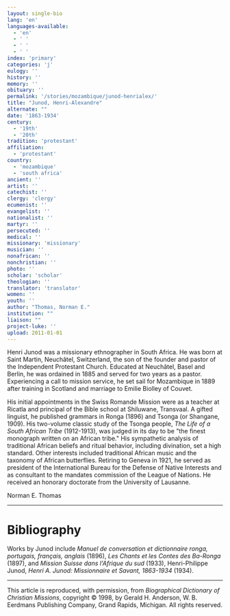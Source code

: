```yaml
---
layout: single-bio
lang: 'en'
languages-available:
  - 'en'
  - ' '
  - ' '
  - ' '
index: 'primary'
categories: 'j'
eulogy: ''
history: ''
memory: ''
obituary: ''
permalink: '/stories/mozambique/junod-henrialex/'
title: "Junod, Henri-Alexandre"
alternate: ""
date: '1863-1934'
century:
  - '19th'
  - '20th'
tradition: 'protestant'
affiliation:
  - 'protestant'
country:
  - 'mozambique'
  - 'south africa'
ancient: ''
artist: ''
catechist: ''
clergy: 'clergy'
ecumenist: ''
evangelist: ''
nationalist: ''
martyr: ''
persecuted: ''
medical: ''
missionary: 'missionary'
musician: ''
nonafrican: ''
nonchristian: ''
photo: ''
scholar: 'scholar'
theologian: ''
translator: 'translator'
women: ''
youth: ''
author: "Thomas, Norman E."
institution: ""
liaison: ""
project-luke: ''
upload: 2011-01-01
---
```




Henri Junod was a missionary ethnographer in South Africa. He was born at Saint Martin, Neuchâtel, Switzerland, the son of the founder and pastor of the Independent Protestant Church. Educated at Neuchâtel, Basel and Berlin, he was ordained in 1885 and served for two years as a pastor. Experiencing a call to mission service, he set sail for Mozambique in 1889 after training in Scotland and marriage to Emilie Biolley of Couvet.

His initial appointments in the Swiss Romande Mission were as a teacher at Ricatla and principal of the Bible school at Shiluwane, Transvaal. A gifted linguist, he published grammars in Ronga (1896) and Tsonga (or Shangane, 1909). His two-volume classic study of the Tsonga people, *The Life of a South African Tribe* (1912-1913), was judged in its day to be "the finest monograph written on an African tribe." His sympathetic analysis of traditional African beliefs and ritual behavior, including divination, set a high standard. Other interests included traditional African music and the taxonomy of African butterflies. Retiring to Geneva in 1921, he served as president of the International Bureau for the Defense of Native Interests and as consultant to the mandates commission of the League of Nations. He received an honorary doctorate from the University of Lausanne.

Norman E. Thomas

---

# Bibliography

Works by Junod include *Manuel de conversation et dictionnaire ronga, portugais, français, anglais* (1896), *Les Chants et les Contes des Ba-Ronga* (1897), and *Mission Suisse dans l'Afrique du sud* (1933), Henri-Philippe Junod, *Henri A. Junod: Missionnaire et Savant, 1863-1934* (1934).

---

This article is reproduced, with permission, from *Biographical Dictionary of Christian Missions*, copyright © 1998, by Gerald H. Anderson, W. B. Eerdmans Publishing Company, Grand Rapids, Michigan. All rights reserved.
